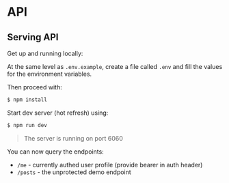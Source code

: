 # API

## Serving API

Get up and running locally:

At the same level as `.env.example`, create a file called `.env` and fill the values for the environment variables.

Then proceed with:

```bash
$ npm install
```

Start dev server (hot refresh) using:

```bash
$ npm run dev
```

> The server is running on port 6060

You can now query the endpoints:

- `/me` - currently authed user profile (provide bearer in auth header)
- `/posts` - the unprotected demo endpoint
